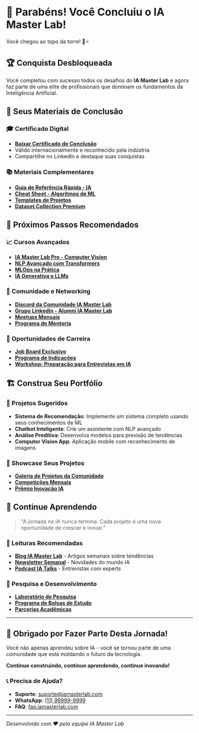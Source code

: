 # 🎉 Parabéns! Você Concluiu o IA Master Lab!

Você chegou ao topo da torre! 🏰⭐

## 🏆 Conquista Desbloqueada

Você completou com sucesso todos os desafios do **IA Master Lab** e agora faz parte de uma elite de profissionais que dominam os fundamentos da Inteligência Artificial.

## 📜 Seus Materiais de Conclusão

### 🎓 Certificado Digital
- [**Baixar Certificado de Conclusão**](https://certificados.iamasterlab.com/download/seu-certificado) 
- Válido internacionalmente e reconhecido pela indústria
- Compartilhe no LinkedIn e destaque suas conquistas

### 📚 Materiais Complementares
- [**Guia de Referência Rápida - IA**](https://materiais.iamasterlab.com/guia-referencia-ia.pdf)
- [**Cheat Sheet - Algoritmos de ML**](https://materiais.iamasterlab.com/cheatsheet-algoritmos.pdf)
- [**Templates de Projetos**](https://github.com/iamasterlab/project-templates)
- [**Dataset Collection Premium**](https://datasets.iamasterlab.com/premium-collection)

## 🚀 Próximos Passos Recomendados

### 📈 Cursos Avançados
- [**IA Master Lab Pro - Computer Vision**](https://cursos.iamasterlab.com/computer-vision-pro)
- [**NLP Avançado com Transformers**](https://cursos.iamasterlab.com/nlp-transformers)
- [**MLOps na Prática**](https://cursos.iamasterlab.com/mlops-pratica)
- [**IA Generativa e LLMs**](https://cursos.iamasterlab.com/ia-generativa)

### 🤝 Comunidade e Networking
- [**Discord da Comunidade IA Master Lab**](https://discord.gg/iamasterlab)
- [**Grupo LinkedIn - Alumni IA Master Lab**](https://linkedin.com/groups/iamasterlab-alumni)
- [**Meetups Mensais**](https://meetup.com/iamasterlab-community)
- [**Programa de Mentoria**](https://mentoria.iamasterlab.com)

### 💼 Oportunidades de Carreira
- [**Job Board Exclusivo**](https://jobs.iamasterlab.com)
- [**Programa de Indicações**](https://indicacoes.iamasterlab.com)
- [**Workshop: Preparação para Entrevistas em IA**](https://workshops.iamasterlab.com/entrevistas-ia)

## 🏗️ Construa Seu Portfólio

### 📁 Projetos Sugeridos
- **Sistema de Recomendação**: Implemente um sistema completo usando seus conhecimentos de ML
- **Chatbot Inteligente**: Crie um assistente com NLP avançado
- **Análise Preditiva**: Desenvolva modelos para previsão de tendências
- **Computer Vision App**: Aplicação mobile com reconhecimento de imagens

### 🌟 Showcase Seus Projetos
- [**Galeria de Projetos da Comunidade**](https://projetos.iamasterlab.com)
- [**Competições Mensais**](https://competicoes.iamasterlab.com)
- [**Prêmio Inovação IA**](https://premio.iamasterlab.com)

## 🎯 Continue Aprendendo

> "A jornada na IA nunca termina. Cada projeto é uma nova oportunidade de crescer e inovar."

### 📖 Leituras Recomendadas
- [**Blog IA Master Lab**](https://blog.iamasterlab.com) - Artigos semanais sobre tendências
- [**Newsletter Semanal**](https://newsletter.iamasterlab.com) - Novidades do mundo IA
- [**Podcast IA Talks**](https://podcast.iamasterlab.com) - Entrevistas com experts

### 🔬 Pesquisa e Desenvolvimento
- [**Laboratório de Pesquisa**](https://lab.iamasterlab.com)
- [**Programa de Bolsas de Estudo**](https://bolsas.iamasterlab.com)
- [**Parcerias Acadêmicas**](https://academico.iamasterlab.com)

---

## 🙏 Obrigado por Fazer Parte Desta Jornada!

Você não apenas aprendeu sobre IA - você se tornou parte de uma comunidade que está moldando o futuro da tecnologia.

**Continue construindo, continue aprendendo, continue inovando!**

### 📞 Precisa de Ajuda?
- **Suporte**: [suporte@iamasterlab.com](mailto:suporte@iamasterlab.com)
- **WhatsApp**: [(11) 99999-9999](https://wa.me/5511999999999)
- **FAQ**: [faq.iamasterlab.com](https://faq.iamasterlab.com)

---

*Desenvolvido com ❤️ pela equipe IA Master Lab* 